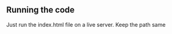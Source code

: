 <section>
  <h1>Running the code</h1>
  Just run the index.html file on a live server.
  Keep the path same
</section>
